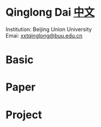 # Qinglong Dai [中文](./RESUME-ZH.md)
Institution: Beijing Union University  
Emai: xxtqinglong@buu.edu.cn
# Basic
# Paper
# Project
